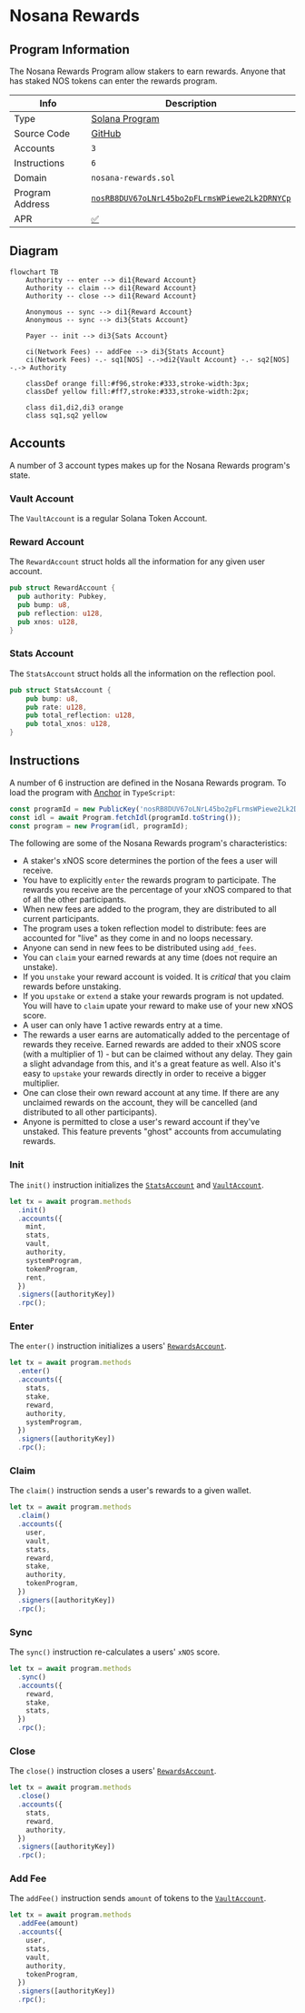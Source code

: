 # Nosana Rewards <Badge type="tip" text="mainnet" vertical="middle" />

## Program Information

The Nosana Rewards Program allow stakers to earn rewards. Anyone that has staked NOS tokens can enter the rewards program.

| Info            | Description                                                                                                                      |
|-----------------|----------------------------------------------------------------------------------------------------------------------------------|
| Type            | [Solana Program](https://docs.solana.com/developing/programming-model/overview)                                                  |
| Source Code     | [GitHub](https://github.com/nosana-ci/nosana-programs)                                                                           |
| Accounts        | `3`                                                                                                                              |
| Instructions    | `6`                                                                                                                              |
| Domain          | `nosana-rewards.sol`                                                                                                             |
| Program Address | [`nosRB8DUV67oLNrL45bo2pFLrmsWPiewe2Lk2DRNYCp`](https://explorer.solana.com/address/nosRB8DUV67oLNrL45bo2pFLrmsWPiewe2Lk2DRNYCp) |
| APR             | [✅](https://www.apr.dev/program/nosRB8DUV67oLNrL45bo2pFLrmsWPiewe2Lk2DRNYCp)                                                     |

## Diagram

```mermaid
flowchart TB
    Authority -- enter --> di1{Reward Account}
    Authority -- claim --> di1{Reward Account}
    Authority -- close --> di1{Reward Account}
    
    Anonymous -- sync --> di1{Reward Account}
    Anonymous -- sync --> di3{Stats Account}

    Payer -- init --> di3{Sats Account}

    ci(Network Fees) -- addFee --> di3{Stats Account}
    ci(Network Fees) -.- sq1[NOS] -.->di2{Vault Account} -.- sq2[NOS] -.-> Authority
    
    classDef orange fill:#f96,stroke:#333,stroke-width:3px;
    classDef yellow fill:#ff7,stroke:#333,stroke-width:2px;

    class di1,di2,di3 orange
    class sq1,sq2 yellow
```

## Accounts

A number of 3 account types makes up for the Nosana Rewards program's state.

### Vault Account

The `VaultAccount` is a regular Solana Token Account.

### Reward Account

The `RewardAccount` struct holds all the information for any given user account.

```rust
pub struct RewardAccount {
  pub authority: Pubkey,
  pub bump: u8,
  pub reflection: u128,
  pub xnos: u128,
}
```

### Stats Account

The `StatsAccount` struct holds all the information on the reflection pool.

```rust
pub struct StatsAccount {
    pub bump: u8,
    pub rate: u128,
    pub total_reflection: u128,
    pub total_xnos: u128,
}
```

## Instructions

A number of 6 instruction are defined in the Nosana Rewards program.
To load the program with [Anchor](https://coral-xyz.github.io/anchor/ts/index.html) in `TypeScript`:

```typescript
const programId = new PublicKey('nosRB8DUV67oLNrL45bo2pFLrmsWPiewe2Lk2DRNYCp');
const idl = await Program.fetchIdl(programId.toString());
const program = new Program(idl, programId);
```

The following are some of the Nosana Rewards program's characteristics:

- A staker's xNOS score determines the portion of the fees a user will receive.
- You have to explicitly `enter` the rewards program to participate. The rewards
  you receive are the percentage of your xNOS compared to that of all the other participants.
- When new fees are added to the program, they are distributed to all current participants.
- The program uses a token reflection model to distribute: fees are accounted
  for "live" as they come in and no loops necessary.
- Anyone can send in new fees to be distributed using `add_fees`.
- You can `claim` your earned rewards at any time (does not require an
  unstake).
- If you `unstake` your reward account is voided. It is _critical_ that
  you claim rewards before unstaking.
- If you `upstake` or `extend` a stake your rewards program is not updated. You
  will have to `claim` upate your reward to make use of your new xNOS score.
- A user can only have 1 active rewards entry at a time.
- The rewards a user earns are automatically added to the percentage of rewards
  they receive. Earned rewards are added to their xNOS score (with a
  multiplier of 1) - but can be claimed without any delay. They gain a slight advandage from this, and it's a great feature as well. Also it's easy to `upstake` your  rewards directly in order to receive a bigger multiplier.
- One can close their own reward account at any time. If there are any unclaimed rewards on the account, they will be cancelled (and distributed to all other participants).
- Anyone is permitted to close a user's reward account if they've unstaked. This feature prevents "ghost" accounts from accumulating rewards.

### Init

The `init()` instruction initializes the [`StatsAccount`](#stats-account) 
and [`VaultAccount`](#vault-account).

```typescript
let tx = await program.methods
  .init()
  .accounts({
    mint,
    stats,
    vault,
    authority,
    systemProgram,
    tokenProgram,
    rent,
  })
  .signers([authorityKey])
  .rpc();
```

### Enter

The `enter()` instruction initializes a users' [`RewardsAccount`](#reward-account).

```typescript
let tx = await program.methods
  .enter()
  .accounts({
    stats,
    stake,
    reward,
    authority,
    systemProgram,
  })
  .signers([authorityKey])
  .rpc();
```

### Claim

The `claim()` instruction sends a user's rewards to a given wallet.

```typescript
let tx = await program.methods
  .claim()
  .accounts({
    user,
    vault,
    stats,
    reward,
    stake,
    authority,
    tokenProgram,
  })
  .signers([authorityKey])
  .rpc();
```

### Sync

The `sync()` instruction re-calculates a users' `xNOS` score.

```typescript
let tx = await program.methods
  .sync()
  .accounts({
    reward,
    stake,
    stats,
  })
  .rpc();
```

### Close

The `close()` instruction closes a users' [`RewardsAccount`](#reward-account).

```typescript
let tx = await program.methods
  .close()
  .accounts({
    stats,
    reward,
    authority,
  })
  .signers([authorityKey])
  .rpc();
```

### Add Fee

The `addFee()` instruction sends `amount` of tokens to the [`VaultAccount`](#vault-account).

```typescript
let tx = await program.methods
  .addFee(amount)
  .accounts({
    user,
    stats,
    vault,
    authority,
    tokenProgram,
  })
  .signers([authorityKey])
  .rpc();
```
